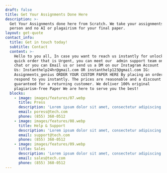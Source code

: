 ```yaml
---
draft: false
title: Get Your Assignments Done Here
description: >-
  Get Your Assignments done here from Scratch. We take your assignments in
  person and no AI or plagairism for your final paper.
layout: get-quote
contact_info:
  title: Get in touch today!
  subtitle: Contact
  content: >-
    Hello to you all, In case you want to reach us instantly for unlock or for
    quick order that is Urgent, you can meet our  admin support team on live
    chat or you can Email us or send us a DM on our Instagram Account   Email
    Us: Instanthelp24hr@gmail.com OR instanthelp123@gmail.com IG:
    Assignments_genius ORDER YOUR CUSTOM PAPER HERE By placing an order we will
    respond to you instantly. The prices are reasonable and a discount is
    guaranteed for a returning customer. We deliver 100% original
    plagiarism-free Paper We are here to serve you the best!
  blocks:
    - image: images/features/07.webp
      title: Press
      description: 'Lorem ipsum dolor sit amet, consectetur adipiscing elit. Duis risus dui.'
      email: poress@tech.com
      phone: (855) 360-0512
    - image: images/features/08.webp
      title: Help & Support
      description: 'Lorem ipsum dolor sit amet, consectetur adipiscing elit. Duis risus dui.'
      email: support@tech.com
      phone: (855) 360-0512
    - image: images/features/09.webp
      title: Sales
      description: 'Lorem ipsum dolor sit amet, consectetur adipiscing elit. Duis risus dui.'
      email: sales@tech.com
      phone: (855) 360-0512
---
```


